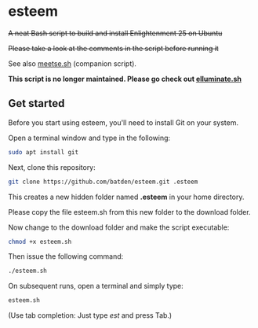 # esteem

~~A neat Bash script to build and install Enlightenment 25 on Ubuntu~~

~~Please take a look at the comments in the script before running it~~

See also [meetse.sh](https://github.com/batden/meetse) (companion script).

**This script is no longer maintained. Please go check out [elluminate.sh](https://github.com/batden/elluminate)**

## Get started

Before you start using esteem, you'll need to install Git on your system.

Open a terminal window and type in the following:

```bash
sudo apt install git
```

Next, clone this repository:

```bash
git clone https://github.com/batden/esteem.git .esteem
```

This creates a new hidden folder named **.esteem** in your home directory.

Please copy the file esteem.sh from this new folder to the download folder.

Now change to the download folder and make the script executable:

```bash
chmod +x esteem.sh
```

Then issue the following command:

```bash
./esteem.sh
```

On subsequent runs, open a terminal and simply type:

```bash
esteem.sh
```

(Use tab completion: Just type *est* and press Tab.)

